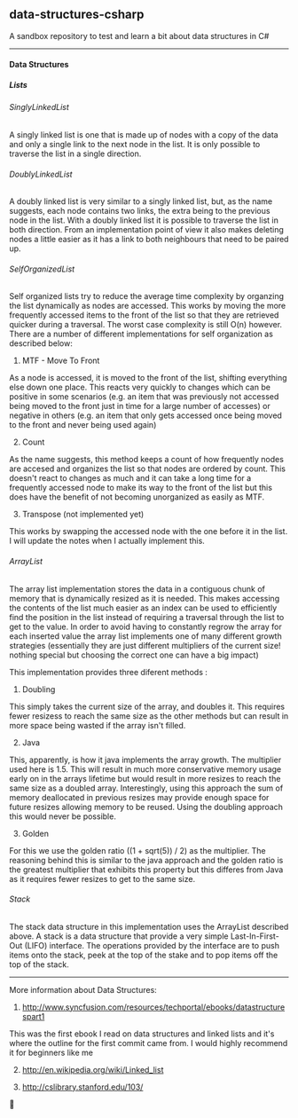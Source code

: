 ## data-structures-csharp

A sandbox repository to test and learn a bit about data structures in C#

***

#### Data Structures

##### Lists

###### SinglyLinkedList

A singly linked list is one that is made up of nodes with a copy of the data and only a single link to the next node in the list. It is only possible to traverse the list in a single direction.


###### DoublyLinkedList

A doubly linked list is very similar to a singly linked list, but, as the name suggests, each node contains two links, the extra being to the previous node in the list. With a doubly linked list it is possible to traverse the list in both direction. From an implementation point of view it also makes deleting nodes a little easier as it has a link to both neighbours that need to be paired up. 


###### SelfOrganizedList

Self organized lists try to reduce the average time complexity by organzing the list dynamically as nodes are accessed. This works by moving the more frequently accessed items to the front of the list so that they are retrieved quicker during a traversal. The worst case complexity is still O(n) however. There are a number of different implementations for self organization as described below:

1) MTF - Move To Front

As a node is accessed, it is moved to the front of the list, shifting everything else down one place. This reacts very quickly to changes which can be positive in some scenarios (e.g. an item that was previously not accessed being moved to the front just in time for a large number of accesses) or negative in others (e.g. an item that only gets accessed once being moved to the front and never being used again)

2) Count

As the name suggests, this method keeps a count of how frequently nodes are accesed and organizes the list so that nodes are ordered by count. This doesn't react to changes as much and it can take a long time for a frequently accessed node to make its way to the front of the list but this does have the benefit of not becoming unorganized as easily as MTF.

3) Transpose (not implemented yet)

This works by swapping the accessed node with the one before it in the list. I will update the notes when I actually implement this. 


###### ArrayList

The array list implementation stores the data in a contiguous chunk of memory that is dynamically resized as it is needed. This makes accessing the contents of the list much easier as an index can be used to efficiently find the position in the list instead of requiring a traversal through the list to get to the value. In order to avoid having to constantly regrow the array for each inserted value the array list implements one of many different growth strategies (essentially they are just different multipliers of the current size! nothing special but choosing the correct one can have a big impact)

This implementation provides three diferent methods : 

1) Doubling 

This simply takes the current size of the array, and doubles it. This requires fewer resizess to reach the same size as the other methods but can result in more space being wasted if the array isn't filled. 

2) Java

This, apparently, is how it java implements the array growth. The multiplier used here is 1.5. This will result in much more conservative memory usage early on in the arrays lifetime but would result in more resizes to reach the same size as a doubled array. Interestingly, using this approach the sum of memory deallocated in previous resizes may provide enough space for future resizes allowing memory to be reused. Using the doubling approach this would never be possible. 

3) Golden 

For this we use the golden ratio ((1 + sqrt(5)) / 2) as the multiplier. The reasoning behind this is similar to the java approach and the golden ratio is the greatest multiplier that exhibits this property but this differes from Java as it requires fewer resizes to get to the same size.


###### Stack

The stack data structure in this implementation uses the ArrayList described above. A stack is a data structure that provide a very simple Last-In-First-Out (LIFO) interface. The operations provided by the interface are to push items onto the stack, peek at the top of the stake and to pop items off the top of the stack. 

***

More information about Data Structures:

1. http://www.syncfusion.com/resources/techportal/ebooks/datastructurespart1 

This was the first ebook I read on data structures and linked lists and it's where the outline for the first commit came from. I would highly recommend it for beginners like me

2. http://en.wikipedia.org/wiki/Linked_list 

3. http://cslibrary.stanford.edu/103/

:koala: